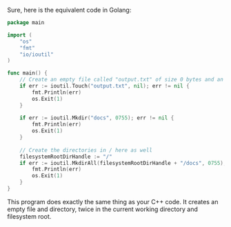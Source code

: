 Sure, here is the equivalent code in Golang:

```Go
package main

import (
	"os"
	"fmt"
	"io/ioutil"
)

func main() {
	// Create an empty file called "output.txt" of size 0 bytes and an empty directory called "docs"
	if err := ioutil.Touch("output.txt", nil); err != nil {
		fmt.Println(err)
		os.Exit(1)
	}
	
	if err := ioutil.Mkdir("docs", 0755); err != nil {
		fmt.Println(err)
		os.Exit(1)
	}
	
	// Create the directories in / here as well
	filesystemRootDirHandle := "/"
	if err := ioutil.MkdirAll(filesystemRootDirHandle + "/docs", 0755); err != nil {
		fmt.Println(err)
		os.Exit(1)
	}
}
```
This program does exactly the same thing as your C++ code. It creates an empty file and directory, twice in the current working directory and filesystem root.
